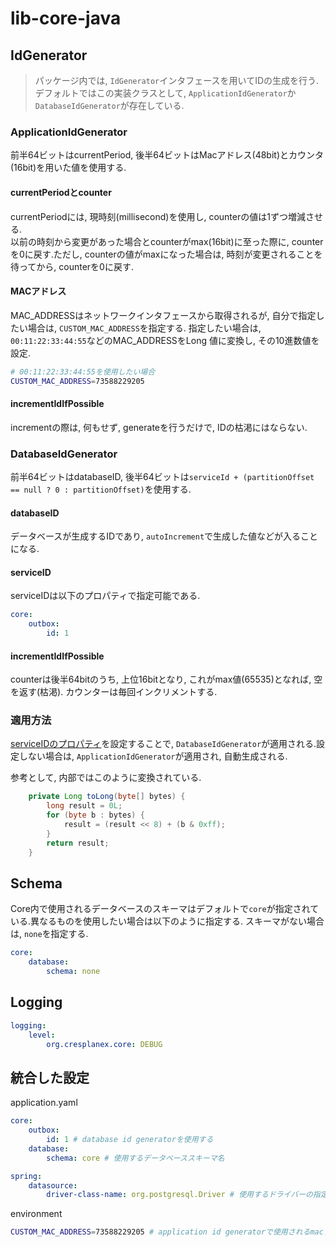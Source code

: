 # lib-core-java

## IdGenerator
> パッケージ内では, `IdGenerator`インタフェースを用いてIDの生成を行う.
> デフォルトではこの実装クラスとして, `ApplicationIdGenerator`か`DatabaseIdGenerator`が存在している.

### ApplicationIdGenerator

前半64ビットはcurrentPeriod, 後半64ビットはMacアドレス(48bit)とカウンタ(16bit)を用いた値を使用する.

#### currentPeriodとcounter

currentPeriodには, 現時刻(millisecond)を使用し, counterの値は1ずつ増減させる.<br>
以前の時刻から変更があった場合とcounterがmax(16bit)に至った際に, counterを0に戻す.ただし, counterの値がmaxになった場合は, 時刻が変更されることを待ってから, counterを0に戻す.

#### MACアドレス

MAC_ADDRESSはネットワークインタフェースから取得されるが, 自分で指定したい場合は, `CUSTOM_MAC_ADDRESS`を指定する.
指定したい場合は, `00:11:22:33:44:55`などのMAC_ADDRESSをLong 値に変換し, その10進数値を設定.
```sh
# 00:11:22:33:44:55を使用したい場合
CUSTOM_MAC_ADDRESS=73588229205
```

#### incrementIdIfPossible
incrementの際は, 何もせず, generateを行うだけで, IDの枯渇にはならない.

### DatabaseIdGenerator

前半64ビットはdatabaseID, 後半64ビットは`serviceId + (partitionOffset == null ? 0 : partitionOffset)`を使用する.

#### databaseID

データベースが生成するIDであり, `autoIncrement`で生成した値などが入ることになる.

#### serviceID

serviceIDは以下のプロパティで指定可能である.
``` yaml
core:
    outbox:
        id: 1
```

#### incrementIdIfPossible
counterは後半64bitのうち, 上位16bitとなり, これがmax値(65535)となれば, 空を返す(枯渇).
カウンターは毎回インクリメントする.

### 適用方法

[serviceIDのプロパティ](#serviceid)を設定することで, `DatabaseIdGenerator`が適用される.設定しない場合は, `ApplicationIdGenerator`が適用され, 自動生成される.


参考として, 内部ではこのように変換されている.
``` java
    private Long toLong(byte[] bytes) {
        long result = 0L;
        for (byte b : bytes) {
            result = (result << 8) + (b & 0xff);
        }
        return result;
    }
```

## Schema

Core内で使用されるデータベースのスキーマはデフォルトで`core`が指定されている.異なるものを使用したい場合は以下のように指定する.
スキーマがない場合は, `none`を指定する.

``` yaml
core:
    database:
        schema: none
```

## Logging

``` yaml
logging:
    level:
        org.cresplanex.core: DEBUG
```

## 統合した設定

application.yaml
``` yaml
core:
    outbox:
        id: 1 # database id generatorを使用する
    database:
        schema: core # 使用するデータベーススキーマ名

spring:
    datasource:
        driver-class-name: org.postgresql.Driver # 使用するドライバーの指定
```

environment
``` sh
CUSTOM_MAC_ADDRESS=73588229205 # application id generatorで使用されるmacアドレスを手動設定
```